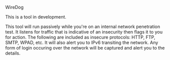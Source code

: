 WireDog

This is a tool in development. 

This tool will run passively while you're on an internal network penetration test. It listens for traffic that is indicative of an insecurity then flags it to you for action. The following are included as insecure protocols: HTTP, FTP, SMTP, WPAD, etc. It will also alert you to IPv6 transiting the network. Any form of login occuring over the network will be captured and alert you to the details. 
